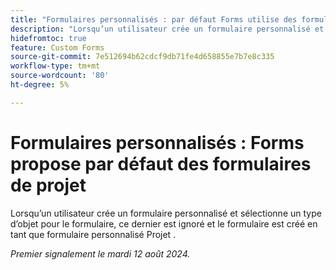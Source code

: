 ```yaml
---
title: "Formulaires personnalisés : par défaut Forms utilise des formulaires de projet"
description: "Lorsqu’un utilisateur crée un formulaire personnalisé et sélectionne un type d’objet pour le formulaire, ce dernier est ignoré et le formulaire est créé en tant que formulaire personnalisé Projet."
hidefromtoc: true
feature: Custom Forms
source-git-commit: 7e512694b62cdcf9db71fe4d658855e7b7e8c335
workflow-type: tm+mt
source-wordcount: '80'
ht-degree: 5%

---
```



# Formulaires personnalisés : Forms propose par défaut des formulaires de projet

Lorsqu’un utilisateur crée un formulaire personnalisé et sélectionne un type d’objet pour le formulaire, ce dernier est ignoré et le formulaire est créé en tant que formulaire personnalisé Projet .

_Premier signalement le mardi 12 août 2024._
